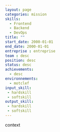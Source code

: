 ```yaml
---
layout: page
categories: mission
skills:
  - Frontend
  - Backend
  - DevOps
title: ""
start_date: 2000-01-01
end_date: 2000-01-01
entreprise : entreprise
team : desc
position: desc 
status: desc
achievements:
  - desc
environnements:
  - motclef
input_skill:
 - hardskill
 - softskill
output_skill:
 - hardskill
 - softskill
---
```


context